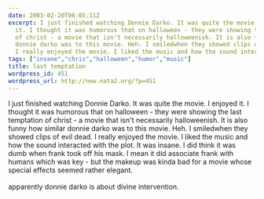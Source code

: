 ```yaml
---
date: 2003-02-20T06:05:11Z
excerpt: I just finished watching Donnie Darko. It was quite the movie. I enjoyed
  it. I thought it was humorous that on halloween - they were showing the last temptation
  of christ - a movie that isn't necessarily halloweenish. It is also funny how similar
  donnie darko was to this movie. Heh. I smiledwhen they showed clips of evil dead.
  I really enjoyed the movie. I liked the music and how the sound inter...
tags: ["insane","chris","halloween","humor","music"]
title: last temptation
wordpress_id: 451
wordpress_url: http://new.nata2.org/?p=451
---
```


I just finished watching Donnie Darko. It was quite the movie. I enjoyed it. I thought it was humorous that on halloween - they were showing the last temptation of christ - a movie that isn't necessarily halloweenish. It is also funny how similar donnie darko was to this movie. Heh. I smiledwhen they showed clips of evil dead. I really enjoyed the movie. I liked the music and how the sound interacted with the plot. It was insane. I did think it was dumb when frank took off his mask. I mean it did associate frank with humans which was key - but the makeup was kinda bad for a movie whose special effects seemed rather elegant. <br/><br/>apparently donnie darko is about divine intervention.
